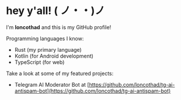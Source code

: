 # hey y'all! ( ノ・・)ノ

I'm **loncothad** and this is my GitHub profile!

Programming languages I know:

* Rust (my primary language)
* Kotlin (for Android development)
* TypeScript (for web)

Take a look at some of my featured projects:

* Telegram AI Moderator Bot at [https://github.com/loncothad/tg-ai-antispam-bot](https://github.com/loncothad/tg-ai-antispam-bot)
